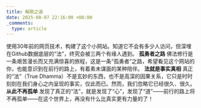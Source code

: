 ```yaml
---
title: 解脱之道
date: 2025-08-07 22:16:00 +08:00
_comments:
  type: article
---
```


使用30年前的网页技术，构建了这个小网站。知道它不会有多少人访问，但深埋在Github数据底层的“法”，终究会被三两个有缘人遇到。
**孤勇者之路**
佛法修行是一条艰苦漫长而又充满惊喜的旅程，这是一条“孤勇者”之路，希望看见这个网站的你，也能意识到在前行的路上，有着素未谋面的某种陪伴。
**法就是事实真相**
真正的“法”（True Dhamma）不是玄妙的东西，也不是高深的因果关系，它只是时时刻刻在我们身心之内呈现的事实，仅此而已。然而，我们忽略它已经很久、很久。
**从此不再孤单**
发现了真正的“法”，就是发现了“心”，发现了“道”——前行的路上将不再孤单——在这个世界上，再没有什么比真实更有力量的了！